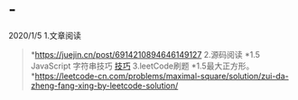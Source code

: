 # -
2020/1/5
1.文章阅读
>*https://juejin.cn/post/6914210894646149127
2.源码阅读
>*1.5 JavaScript 字符串技巧
[技巧](https://github.com/jingjing3133/-/blob/张晶/README.md)
3.leetCode刷题
>*1.5最大正方形。
>*https://leetcode-cn.com/problems/maximal-square/solution/zui-da-zheng-fang-xing-by-leetcode-solution/

